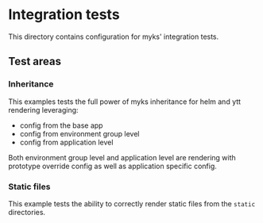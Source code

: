 # Integration tests

This directory contains configuration for myks' integration tests.

## Test areas

### Inheritance

This examples tests the full power of myks inheritance for helm and ytt rendering leveraging:

- config from the base app
- config from environment group level
- config from application level

Both environment group level and application level are rendering with prototype override config as well as application specific config.

### Static files

This example tests the ability to correctly render static files from the `static` directories.
